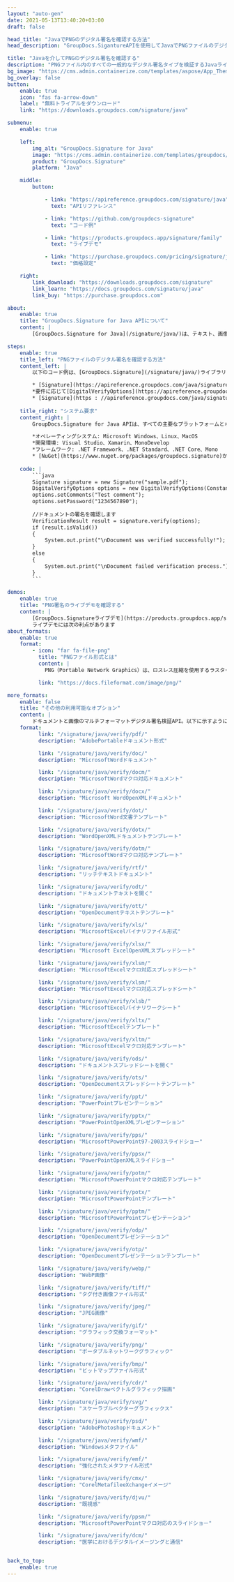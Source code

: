```yaml
---
layout: "auto-gen"
date: 2021-05-13T13:40:20+03:00
draft: false

head_title: "JavaでPNGのデジタル署名を確認する方法"
head_description: "GroupDocs.SigantureAPIを使用してJavaでPNGファイルのデジタル署名を検証する方法を学ぶ-一般的なビジネスドキュメントや画像ファイル形式にカスタマイズされた電子署名を追加する."

title: "Javaを介してPNGのデジタル署名を確認する"
description: "PNGファイル内のすべての一般的なデジタル署名タイプを検証するJavaライブラリ。 pngプロパティを簡単に操作し、ドキュメントや画像内の署名オプションをカスタマイズします."
bg_image: "https://cms.admin.containerize.com/templates/aspose/App_Themes/V3/images/bg/header1.png"
bg_overlay: false
button:
    enable: true
    icon: "fas fa-arrow-down"
    label: "無料トライアルをダウンロード"
    link: "https://downloads.groupdocs.com/signature/java"

submenu:
    enable: true

    left:
        img_alt: "GroupDocs.Signature for Java"
        image: "https://cms.admin.containerize.com/templates/groupdocs/images/product-logos/90x90-noborder/groupdocs-signature-java.png"
        product: "GroupDocs.Signature"
        platform: "Java"

    middle:
        button:

            - link: "https://apireference.groupdocs.com/signature/java"
              text: "APIリファレンス"

            - link: "https://github.com/groupdocs-signature"
              text: "コード例"

            - link: "https://products.groupdocs.app/signature/family"
              text: "ライブデモ"

            - link: "https://purchase.groupdocs.com/pricing/signature/java"
              text: "価格設定"

    right:
        link_download: "https://downloads.groupdocs.com/signature"
        link_learn: "https://docs.groupdocs.com/signature/java"
        link_buy: "https://purchase.groupdocs.com"

about:
    enable: true
    title: "GroupDocs.Signature for Java APIについて"
    content: |
        [GroupDocs.Signature for Java](/signature/java/)は、テキスト、画像、バーコード、スタンプ、フォームフィールド、QRコード、メタデータなどのさまざまな署名タイプを使用してドキュメントにデジタル署名するための高度なJavaライブラリです。ほんの数行のコードを追加するだけで、PDF、Microsoft Word、Excelワークシート、PowerPointプレゼンテーション、Adobe Photoshop、メタファイル、および画像ファイル形式内のデジタル署名を表示、追加、編集、検証、削除、および検索する機能をJavaアプリケーションに提供します。 e-signature APIは、要件に応じて署名プロパティをカスタマイズするための追加機能もサポートしています。

steps:
    enable: true
    title_left: "PNGファイルのデジタル署名を確認する方法"
    content_left: |
        以下のコード例は、[GroupDocs.Signature](/signature/java/)ライブラリを使用して、わずか数行のコードを追加することにより、**Javaで既に署名されたPNGファイルのデジタル署名を検証する方法**に関する手順を明確に示しています。

        * [Signature](https://apireference.groupdocs.com/java/signature/com.groupdocs.signature/Signature)クラスの新しいインスタンスを作成し、コンストラクターパラメーターとしてソースドキュメントパスを渡します。
        *要件に応じて[DigitalVerifyOptions](https://apireference.groupdocs.com/java/signature/com.groupdocs.signature.options.verify/DigitalVerifyOptions)オブジェクトをインスタンス化し、検証オプションを指定します。
        * [Signature](https : //apireference.groupdocs.com/java/signature/com.groupdocs.signature/Signature)クラスを作成し、[DigitalVerifyOptions](https://apireference.groupdocs.com/java/signature/com.groupdocs.signature.options。それにverify/DigitalVerifyOptions)。
        
    title_right: "システム要求"
    content_right: |
        GroupDocs.Signature for Java APIは、すべての主要なプラットフォームとオペレーティングシステムでサポートされています。以下のコードを実行する前に、システムに次の前提条件がインストールされていることを確認してください。

        *オペレーティングシステム: Microsoft Windows、Linux、MacOS
        *開発環境: Visual Studio、Xamarin、MonoDevelop
        *フレームワーク: .NET Framework、.NET Standard、.NET Core、Mono
        * [NuGet](https://www.nuget.org/packages/groupdocs.signature)から最新バージョンのGroupDocs.SignatureforJavaをダウンロードします。
        
    code: |
        ```java
        Signature signature = new Signature("sample.pdf");
        DigitalVerifyOptions options = new DigitalVerifyOptions(Constants.CertificatePfx);
        options.setComments("Test comment");
        options.setPassword("1234567890");
        
        //ドキュメントの署名を確認します
        VerificationResult result = signature.verify(options);
        if (result.isValid())
        {
            System.out.print("\nDocument was verified successfully!");
        }
        else
        {
            System.out.print("\nDocument failed verification process.");
        }
        ```
        
demos:
    enable: true
    title: "PNG署名のライブデモを確認する"
    content: |
        [GroupDocs.Signatureライブデモ](https://products.groupdocs.app/signature/family)サイトにアクセスして、PNGファイルの電子署名を今すぐ追加してください。
        ライブデモには次の利点があります
about_formats:
    enable: true
    format:
        - icon: "far fa-file-png"
          title: "PNGファイル形式とは"
          content: |
            PNG（Portable Network Graphics）は、ロスレス圧縮を使用するラスターイメージファイル形式の一種を指します。このファイル形式は、Graphics Interchange Format（GIF）の代わりとして作成されたものであり、著作権の制限はありません。ただし、PNGファイル形式はアニメーションをサポートしていません。 PNGファイル形式は、ユーザーの間で人気のあるロスレス画像圧縮をサポートしています。時間の経過とともに、PNGは最もよく使用される画像ファイル形式の1つとして進化してきました。ほとんどすべてのオペレーティングシステムは、PNGファイルを開くことをサポートしています。たとえば、Microsoft Windowsビューアには、OSがデフォルトでインストールの一部として利用可能なサポートを備えているため、PNGファイルを開く機能があります。 PNGファイル形式の詳細

          link: "https://docs.fileformat.com/image/png/"

more_formats:
    enable: false
    title: "その他の利用可能なオプション"
    content: |
        ドキュメントと画像のマルチフォーマットデジタル署名検証API。以下に示すように、一般的なファイル形式のいくつかから署名を更新します。
    format: 
          link: "/signature/java/verify/pdf/"
          description: "AdobePortableドキュメント形式"

          link: "/signature/java/verify/doc/"
          description: "MicrosoftWordドキュメント"

          link: "/signature/java/verify/docm/"
          description: "MicrosoftWordマクロ対応ドキュメント"

          link: "/signature/java/verify/docx/"
          description: "Microsoft WordOpenXMLドキュメント"

          link: "/signature/java/verify/dot/"
          description: "MicrosoftWord文書テンプレート"

          link: "/signature/java/verify/dotx/"
          description: "WordOpenXMLドキュメントテンプレート"

          link: "/signature/java/verify/dotm/"
          description: "MicrosoftWordマクロ対応テンプレート"

          link: "/signature/java/verify/rtf/"
          description: "リッチテキストドキュメント"

          link: "/signature/java/verify/odt/"
          description: "ドキュメントテキストを開く"

          link: "/signature/java/verify/ott/"
          description: "OpenDocumentテキストテンプレート"

          link: "/signature/java/verify/xls/"
          description: "MicrosoftExcelバイナリファイル形式"

          link: "/signature/java/verify/xlsx/"
          description: "Microsoft ExcelOpenXMLスプレッドシート"

          link: "/signature/java/verify/xlsm/"
          description: "MicrosoftExcelマクロ対応スプレッドシート"

          link: "/signature/java/verify/xlsm/"
          description: "MicrosoftExcelマクロ対応スプレッドシート"

          link: "/signature/java/verify/xlsb/"
          description: "MicrosoftExcelバイナリワークシート"

          link: "/signature/java/verify/xltx/"
          description: "MicrosoftExcelテンプレート"

          link: "/signature/java/verify/xltm/"
          description: "MicrosoftExcelマクロ対応テンプレート"

          link: "/signature/java/verify/ods/"
          description: "ドキュメントスプレッドシートを開く"

          link: "/signature/java/verify/ots/"
          description: "OpenDocumentスプレッドシートテンプレート"

          link: "/signature/java/verify/ppt/"
          description: "PowerPointプレゼンテーション"

          link: "/signature/java/verify/pptx/"
          description: "PowerPointOpenXMLプレゼンテーション"

          link: "/signature/java/verify/pps/"
          description: "MicrosoftPowerPoint97-2003スライドショー"

          link: "/signature/java/verify/ppsx/"
          description: "PowerPointOpenXMLスライドショー"

          link: "/signature/java/verify/potm/"
          description: "MicrosoftPowerPointマクロ対応テンプレート"

          link: "/signature/java/verify/potx/"
          description: "MicrosoftPowerPointテンプレート"

          link: "/signature/java/verify/pptm/"
          description: "MicrosoftPowerPointプレゼンテーション"

          link: "/signature/java/verify/odp/"
          description: "OpenDocumentプレゼンテーション"

          link: "/signature/java/verify/otp/"
          description: "OpenDocumentプレゼンテーションテンプレート"

          link: "/signature/java/verify/webp/"
          description: "WebP画像"

          link: "/signature/java/verify/tiff/"
          description: "タグ付き画像ファイル形式"

          link: "/signature/java/verify/jpeg/"
          description: "JPEG画像"

          link: "/signature/java/verify/gif/"
          description: "グラフィック交換フォーマット"

          link: "/signature/java/verify/png/"
          description: "ポータブルネットワークグラフィック"

          link: "/signature/java/verify/bmp/"
          description: "ビットマップファイル形式"

          link: "/signature/java/verify/cdr/"
          description: "CorelDrawベクトルグラフィック描画"

          link: "/signature/java/verify/svg/"
          description: "スケーラブルベクターグラフィックス"

          link: "/signature/java/verify/psd/"
          description: "AdobePhotoshopドキュメント"

          link: "/signature/java/verify/wmf/"
          description: "Windowsメタファイル"

          link: "/signature/java/verify/emf/"
          description: "強化されたメタファイル形式"

          link: "/signature/java/verify/cmx/"
          description: "CorelMetafileeXchangeイメージ"

          link: "/signature/java/verify/djvu/"
          description: "既視感"

          link: "/signature/java/verify/ppsm/"
          description: "MicrosoftPowerPointマクロ対応のスライドショー"

          link: "/signature/java/verify/dcm/"
          description: "医学におけるデジタルイメージングと通信"


back_to_top:
    enable: true
---
```


